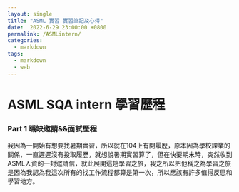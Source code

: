 ```yaml
---
layout: single
title: "ASML 實習 實習筆記及心得"
date:  2022-6-29 23:00:00 +0800
permalink: /ASMLintern/
categories: 
  - markdown
tags:
  - markdown
  - web
---
```

# ASML SQA intern 學習歷程

### Part 1 職缺邀請&&面試歷程
我因為一開始有想要找暑期實習，所以就在104上有開履歷，原本因為學校課業的關係，一直遲遲沒有投取履歷，就想說暑期實習算了，但在快要期末時，突然收到ASML人資的一封邀請信，就此展開這趟學習之旅，我之所以把他稱之為學習之旅是因為我認為我這次所有的找工作流程都算是第一次，所以應該有許多值得反思和學習地方。  
